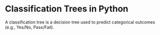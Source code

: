 # Classification Trees in Python

A classification tree is a decision tree used to predict categorical outcomes (e.g., Yes/No, Pass/Fail).
